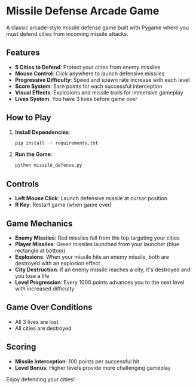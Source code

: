 # Missile Defense Arcade Game

A classic arcade-style missile defense game built with Pygame where you must defend cities from incoming missile attacks.

## Features

- **5 Cities to Defend**: Protect your cities from enemy missiles
- **Mouse Control**: Click anywhere to launch defensive missiles
- **Progressive Difficulty**: Speed and spawn rate increase with each level
- **Score System**: Earn points for each successful interception
- **Visual Effects**: Explosions and missile trails for immersive gameplay
- **Lives System**: You have 3 lives before game over

## How to Play

1. **Install Dependencies**:
   ```bash
   pip install -r requirements.txt
   ```

2. **Run the Game**:
   ```bash
   python missile_defense.py
   ```

## Controls

- **Left Mouse Click**: Launch defensive missile at cursor position
- **R Key**: Restart game (when game over)

## Game Mechanics

- **Enemy Missiles**: Red missiles fall from the top targeting your cities
- **Player Missiles**: Green missiles launched from your launcher (blue rectangle at bottom)
- **Explosions**: When your missile hits an enemy missile, both are destroyed with an explosion effect
- **City Destruction**: If an enemy missile reaches a city, it's destroyed and you lose a life
- **Level Progression**: Every 1000 points advances you to the next level with increased difficulty

## Game Over Conditions

- All 3 lives are lost
- All cities are destroyed

## Scoring

- **Missile Interception**: 100 points per successful hit
- **Level Bonus**: Higher levels provide more challenging gameplay

Enjoy defending your cities! 